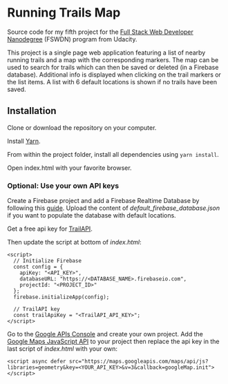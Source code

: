 # Running Trails Map

Source code for my fifth project for the [Full Stack Web Developer Nanodegree](https://www.udacity.com/course/full-stack-web-developer-nanodegree--nd004) (FSWDN) program from Udacity.

This project is a single page web application featuring a list of nearby running trails and a map with the corresponding markers. The map can be used to search for trails which can then be saved or deleted (in a Firebase database). Additional info is displayed when clicking on the trail markers or the list items. A list with 6 default locations is shown if no trails have been saved.

## Installation

Clone or download the repository on your computer.

Install [Yarn](https://yarnpkg.com/en/docs/install).

From within the project folder, install all dependencies using `yarn install`.

Open index.html with your favorite browser.

### Optional: Use your own API keys

Create a Firebase project and add a Firebase Realtime Database by following this [guide](https://firebase.google.com/docs/database/web/start?authuser=0). Upload the content of *default_firebase_database.json* if you want to populate the database with default locations.

Get a free api key for [TrailAPI](http://www.trailapi.com/).

Then update the script at bottom of *index.html*:
```
<script>
  // Initialize Firebase
  const config = {
    apiKey: "<API_KEY>",
    databaseURL: "https://<DATABASE_NAME>.firebaseio.com",
    projectId: "<PROJECT_ID>"
  };
  firebase.initializeApp(config);

  // TrailAPI key
  const trailApiKey = "<TrailAPI_API_KEY>";
</script>
```

Go to the [Google APIs Console](https://console.developers.google.com/) and create your own project. Add the [Google Maps JavaScript API](https://developers.google.com/maps/documentation/javascript/tutorial) to your project then replace the api key in the last script of *index.html* with your own:
```
<script async defer src="https://maps.googleapis.com/maps/api/js?libraries=geometry&key=<YOUR_API_KEY>&v=3&callback=googleMap.init"></script>
```

